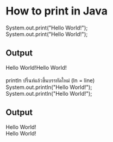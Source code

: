 <h1>How to print in Java</h1>
System.out.print("Hello World!");<br>
System.out.print("Hello World!");<br>
<h2>Output</h2>
Hello World!Hello World!<br><br>
println ปริ้นท์แล้วขึ้นบรรทัดใหม่ (ln = line)<br>
System.out.println("Hello World!");<br>
System.out.println("Hello World!");<br>
<h2>Output</h2>
Hello World!<br>
Hello World!<br>
